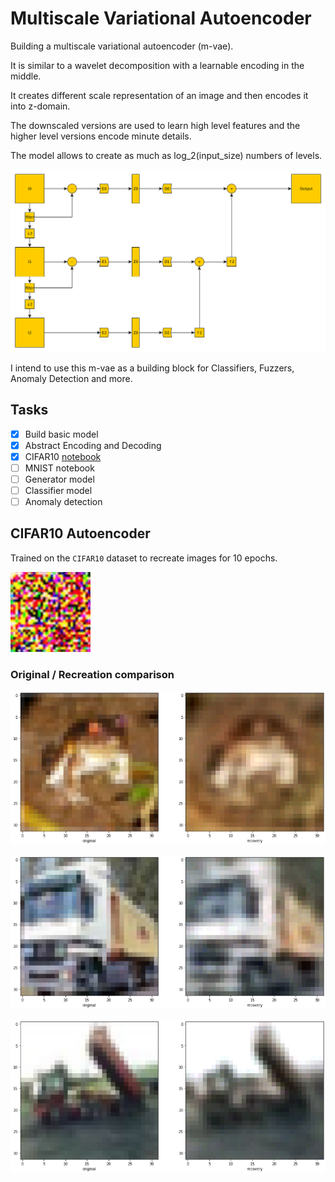 # Multiscale Variational Autoencoder

Building a multiscale variational autoencoder (m-vae).

It is similar to a wavelet decomposition with a learnable encoding in the middle.

It creates different scale representation of an image and then encodes it into z-domain. 

The downscaled versions are used to learn high level features and the higher level versions encode minute details. 

The model allows to create as much as log_2(input_size) numbers of levels.

![GitHub Logo](graphics/mvae.png)

I intend to use this m-vae as a building block for Classifiers, Fuzzers, Anomaly Detection and more.

## Tasks
- [x] Build basic model
- [x] Abstract Encoding and Decoding
- [x] CIFAR10 [notebook](notebooks/cifar10_notebook.ipynb)
- [ ] MNIST notebook
- [ ] Generator model
- [ ] Classifier model
- [ ] Anomaly detection

## CIFAR10 Autoencoder

Trained on the ```CIFAR10``` dataset to recreate images for 10 epochs.

![GitHub Logo](graphics/cifar10_mvae.gif)

### Original / Recreation comparison

![GitHub Logo](graphics/cifar10_0.png)

![GitHub Logo](graphics/cifar10_1.png)

![GitHub Logo](graphics/cifar10_2.png)

